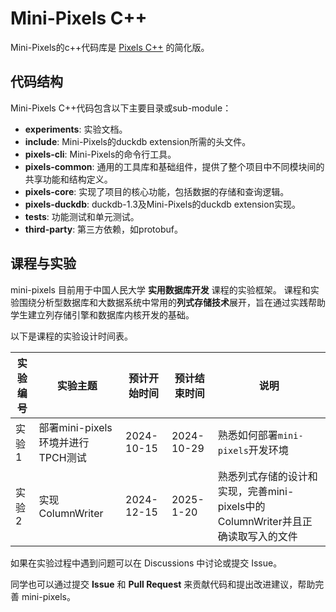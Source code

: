 # Mini-Pixels C++

Mini-Pixels的c++代码库是 [Pixels C++](https://github.com/pixelsdb/pixels/tree/master/cpp) 的简化版。

## 代码结构

Mini-Pixels C++代码包含以下主要目录或sub-module：

- **experiments**: 实验文档。
- **include**: Mini-Pixels的duckdb extension所需的头文件。
- **pixels-cli**: Mini-Pixels的命令行工具。
- **pixels-common**: 通用的工具库和基础组件，提供了整个项目中不同模块间的共享功能和结构定义。
- **pixels-core**: 实现了项目的核心功能，包括数据的存储和查询逻辑。
- **pixels-duckdb**: duckdb-1.3及Mini-Pixels的duckdb extension实现。
- **tests**: 功能测试和单元测试。
- **third-party**: 第三方依赖，如protobuf。

## 课程与实验

mini-pixels 目前用于中国人民大学 **实用数据库开发** 课程的实验框架。
课程和实验围绕分析型数据库和大数据系统中常用的**列式存储技术**展开，旨在通过实践帮助学生建立列存储引擎和数据库内核开发的基础。

以下是课程的实验设计时间表。

| 实验编号 | 实验主题                     | 预计开始时间 | 预计结束时间 | 说明                                     |
| -------- |--------------------------| ------------ | ------------ |----------------------------------------|
| 实验1    | 部署mini-pixels环境并进行TPCH测试 | 2024-10-15   | 2024-10-29   | 熟悉如何部署`mini-pixels`开发环境                |
| 实验2    | 实现ColumnWriter                 | 2024-12-15       | 2025-1-20         | 熟悉列式存储的设计和实现，完善mini-pixels中的ColumnWriter并且正确读取写入的文件 |

如果在实验过程中遇到问题可以在 Discussions 中讨论或提交 Issue。

同学也可以通过提交 **Issue** 和 **Pull Request** 来贡献代码和提出改进建议，帮助完善 mini-pixels。

